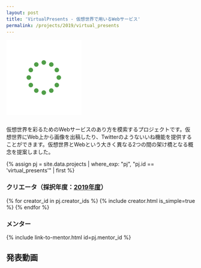 ```yaml
---
layout: post
title: 'VirtualPresents - 仮想世界で用いるWebサービス'
permalink: /projects/2019/virtual_presents
---
```


<img class='top-img lazyload' src='/assets/img/spinner.svg' data-src='/assets/img/thumbnails/2019/virtual_presents.png' alt='サムネイル画像' loading='lazy' style='margin-bottom: 10px;' />

仮想世界を彩るためのWebサービスのあり方を模索するプロジェクトです。仮想世界にWeb上から画像を出稿したり、Twitterのようないいね機能を提供することができます。仮想世界とWebという大きく異なる2つの間の架け橋となる概念を提案しました。

{% assign pj = site.data.projects | where_exp: "pj", "pj.id == 'virtual_presents'" | first %}

### クリエータ（採択年度：<a href='/projects/2019'>2019年度</a>）
<p>
{% for creator_id in pj.creator_ids %}
  {% include creator.html is_simple=true %}
{% endfor %}
</p>

### メンター
<p>{% include link-to-mentor.html id=pj.mentor_id %}</p>

## 発表動画
<div class="youtube">
  <iframe width="560" height="315" class="lazyload" data-src="https://www.youtube.com/embed/p7KZzZLMLoM?rel=0" frameborder="0" allowfullscreen=""></iframe>
</div>

